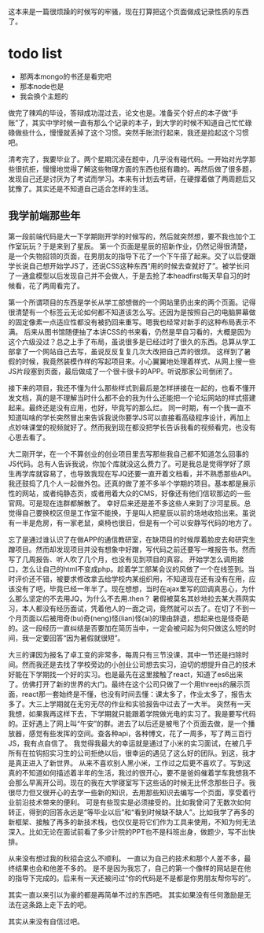 这本来是一篇很烦躁的时候写的牢骚，现在打算把这个页面做成记录性质的东西了。

# todo list
- 那两本mongo的书还是看完吧
- 那本node也是
- 我会换个主题的

做完了辣鸡的毕设，答辩成功混过去，论文也是。准备买个好点的本子做“手账”了，其实中学时候一直有那么个记录的本子，到大学的时候不知道自己忙忙碌碌做些什么，慢慢就丢掉了这个习惯。突然手账流行起来，我还是捡起这个习惯吧。

清考完了，我要毕业了。两个星期沉浸在题中，几乎没有碰代码。一开始对光学那些很抗拒，慢慢地觉得了解这些物理方面的东西也挺有趣的。再然后做了很多题，发现自己还是讨厌为了考试而学习。本来有计划去考研，在硬撑着做了两周题后又犹豫了。其实还是不知道自己适合怎样的生活。

## 我学前端那些年

第一段前端代码是大一下学期刚开学的时候写的，然后就突然想，要不我也加个工作室玩玩？于是来到了星辰。
第一个页面是星辰的招新作业，仍然记得很清楚，是一个失物招领的页面，在男朋友的指导下花了一个下午搭了起来。交了以后便跟学长说自己想开始学JS了，还说CSS这种东西“用的时候去查就好了”。被学长问了一通盒模型以后发现自己并不会做人，于是去抢了本headfirst每天早自习的时候看，花了两周看完了。

第一个所谓项目的东西是学长从学工部想做的一个网站里扔出来的两个页面。记得很清楚有一个标签云无论如何都不知道该怎么写。还因为是按照自己的电脑屏幕做的固定像素一点适应性都没有被扔回来重写。嗯我也经常对新手的这种布局表示不满。
后来从图书馆随便抽了本讲CSS的书来看，仍然是早自习看的，大概是因为这个六级没过？总之上手了布局，虽说很多是已经过时了很久的东西。总算从学工部拿了一个网站自己去写，虽说反反复复几次大改把自己弄的很烦。
这样到了暑假的时候，我竟然装模作样的写起项目来。小心翼翼地处理着样式、从网上搜一些JS片段塞到页面，最后做成了一个很卡很卡的APP。听说那家公司倒闭了。

接下来的项目，我还不懂为什么那些样式到最后是怎样拼接在一起的，也看不懂开发文档，真的是不理解当时什么都不会的我为什么还能把一个论坛网站的样式搭建起来。最终还是没有应用，也好，毕竟写的那么烂。
同一时期，有一个我一直不知道叫啥的学长突然冒出来告诉我说你要学JS可以直接看高级程序设计，再加上点妙味课堂的视频就好了。然而我到现在都没把学长告诉我看的视频看完，也没有心思去看了。

大二刚开学，在一个不算创业的创业项目里去写那些我自己都不知道怎么回事的JS代码。总有人告诉我说，你加个库就没这么费力了。可是我总是觉得学好了原生再学库就容易了，也导致我现在写JQ还要一直开着文档看，并不熟悉那些API。
我还鼓捣了几个人一起做外包。还真的做了差不多半个学期的项目。基本都是展示性的网站，或者纯静态页，或者用着大众的CMS，好像还有他们信软那边的一些官网。可是现在连群都解散了。
幸好后来还是差不多这些人来到了沙河星辰。总觉得自己要换校区但是工作室不能换，于是叫人把星辰以前的场地收拾出来。虽说有一半是危房，有一家老鼠，桌椅也很旧，但是有一个可以安静写代码的地方了。

忘了是通过谁认识了在做APP的通信教研室，在缺项目的时候厚着脸皮去和研究生蹭项目。然而却发现项目并没有想象中好蹭，写代码之前还要写一堆报告书。然而写了几周报告、听人吹了几个月，也没有见到项目的真容。
开始学怎么调用接口，怎么让自己的html不变成php。趁着学工部某会议的风做了一个在线签到。当时评价还不错，被要求修改拿去给学校内某组织用，不知道现在还有没有在用，应该没有了吧，毕竟已经一年半了。现在想想，当时在ajax里写的回调真恶心，为什么那么坚定的不去用JQ，为什么不去用.then？
暑假被莫名其妙地拉去某大燕网实习，本人都没有经历面试，凭着他人的一面之词，竟然就可以去了。在切了不到一个月页面以后被用奇(bu)奇(neng)怪(lian)怪(ai)的理由辞退，想起来也是怪奇葩的。这一段经历一直纠结是否要加在简历当中，一定会被问起为何只做这么短的时间，我一定要回答“因为暑假就很短”。

大三的课因为报名了卓工变的非常多，每周只有三节没课，其中一节还是扫除时间。然而我还是去找了学校旁边的小创业公司想去实习，迫切的想提升自己的技术好能在下学期找一个好的实习。也是最先在这里接触了react，知道了es6出来了。仿佛打开了新的世界的大门。最终在这个公司只做了一个用threejs的展示页面，react那一套始终是不懂，也没有时间去懂：课太多了，作业太多了，报告太多了。大三上学期就在无穷无尽的作业和实验报告中过去了一大半。
突然有一天我想，如果我再这样下去，下学期就只能跟着学院做光电的实习了。我是要写代码的。正好遇上了网上叫“午安”的群。进去了以后还是被甩了个页面去做，是一个播放器，感觉有些发挥的空间。查各种api，各种博文，花了一周多，写了两三百行JS，我有点自信了。
我觉得我最大的幸运就是通过了小米的实习面试，在被几乎所有在拉钩招实习生的公司拒绝以后，很幸运的遇见了这么好的团队。到这，我才是真正进入了新世界。
从来不喜欢别人黑小米，工作过之后更不喜欢了。写到这真的不知道如何描述着半年的生活，我过的很开心，要不是爸妈催着学车我想我不会那么早离开公司。现在的我在大学寝室写下这些话的时候无比怀念那些日子。我很尽力但又很开心的去学一些新的知识，去用那些知识去编写一个页面，享受着行业前沿技术带来的便利。
可是有些现实是必须接受的。比如我曾问了无数次如何转正，得到的回答永远是“等毕业以后”和“看到时候缺不缺人”。比如我学了再多的新框架、接触了再多的新技术栈，也仅仅是将它们作为工具来使用，不知为何无法深入。比如无论在面试前看了多少计院的PPT也不是科班出身，做题少，写不出快排。

从来没有想过我的秋招会这么不顺利。
一直以为自己的技术和那个人差不多，最终结果也会和他差不多的。
是不是因为我忘了，自己的第一个像样的网站是在他的指导下完成的。后来有一天还被问过“你的代码是不是都是你男朋友帮你写的”。

其实一直以来引以为豪的都是再简单不过的东西吧。
其实如果没有任何激励是无法在这条路上走下去的吧。

其实从来没有自信过吧。
